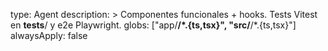 type: Agent
description: >
Componentes funcionales + hooks. Tests Vitest en **tests**/ y e2e Playwright.
globs: ["app/**/*.{ts,tsx}", "src/**/*.{ts,tsx}"]
alwaysApply: false
